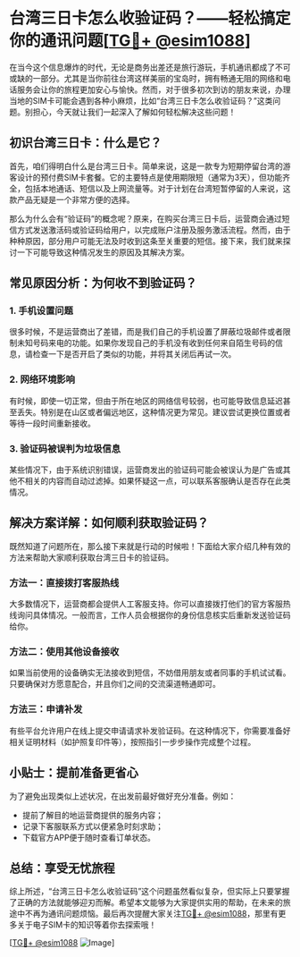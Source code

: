 # 台湾三日卡怎么收验证码？——轻松搞定你的通讯问题[[TG💪+ @esim1088](https://t.me/s/esim1088)]

在当今这个信息爆炸的时代，无论是商务出差还是旅行游玩，手机通讯都成了不可或缺的一部分。尤其是当你前往台湾这样美丽的宝岛时，拥有畅通无阻的网络和电话服务会让你的旅程更加安心与愉快。然而，对于很多初次到访的朋友来说，办理当地的SIM卡可能会遇到各种小麻烦，比如“台湾三日卡怎么收验证码？”这类问题。别担心，今天就让我们一起深入了解如何轻松解决这些问题！

## 初识台湾三日卡：什么是它？

首先，咱们得明白什么是台湾三日卡。简单来说，这是一款专为短期停留台湾的游客设计的预付费SIM卡套餐。它的主要特点是使用期限短（通常为3天），但功能齐全，包括本地通话、短信以及上网流量等。对于计划在台湾短暂停留的人来说，这款产品无疑是一个非常方便的选择。

那么为什么会有“验证码”的概念呢？原来，在购买台湾三日卡后，运营商会通过短信方式发送激活码或验证码给用户，以完成账户注册及服务激活流程。然而，由于种种原因，部分用户可能无法及时收到这条至关重要的短信。接下来，我们就来探讨一下可能导致这种情况发生的原因及其解决方案。

## 常见原因分析：为何收不到验证码？

### 1. 手机设置问题
很多时候，不是运营商出了差错，而是我们自己的手机设置了屏蔽垃圾邮件或者限制未知号码来电的功能。如果你发现自己的手机没有收到任何来自陌生号码的信息，请检查一下是否开启了类似的功能，并将其关闭后再试一次。

### 2. 网络环境影响
有时候，即使一切正常，但由于所在地区的网络信号较弱，也可能导致信息延迟甚至丢失。特别是在山区或者偏远地区，这种情况更为常见。建议尝试更换位置或者等待一段时间重新接收。

### 3. 验证码被误判为垃圾信息
某些情况下，由于系统识别错误，运营商发出的验证码可能会被误认为是广告或其他不相关的内容而自动过滤掉。如果怀疑这一点，可以联系客服确认是否存在此类情况。

## 解决方案详解：如何顺利获取验证码？

既然知道了问题所在，那么接下来就是行动的时候啦！下面给大家介绍几种有效的方法来帮助大家顺利获取台湾三日卡的验证码。

### 方法一：直接拨打客服热线
大多数情况下，运营商都会提供人工客服支持。你可以直接拨打他们的官方客服热线询问具体情况。一般而言，工作人员会根据你的身份信息核实后重新发送验证码给你。

### 方法二：使用其他设备接收
如果当前使用的设备确实无法接收到短信，不妨借用朋友或者同事的手机试试看。只要确保对方愿意配合，并且你们之间的交流渠道畅通即可。

### 方法三：申请补发
有些平台允许用户在线上提交申请请求补发验证码。在这种情况下，你需要准备好相关证明材料（如护照复印件等），按照指引一步步操作完成整个过程。

## 小贴士：提前准备更省心

为了避免出现类似上述状况，在出发前最好做好充分准备。例如：
- 提前了解目的地运营商提供的服务内容；
- 记录下客服联系方式以便紧急时刻求助；
- 下载官方APP便于随时查看订单状态。

## 总结：享受无忧旅程

综上所述，“台湾三日卡怎么收验证码”这个问题虽然看似复杂，但实际上只要掌握了正确的方法就能够迎刃而解。希望本文能够为大家提供实用的帮助，在未来的旅途中不再为通讯问题烦恼。最后再次提醒大家关注[TG💪+ @esim1088](https://t.me/s/esim1088)，那里有更多关于电子SIM卡的知识等着你去探索哦！

[[TG💪+ @esim1088](https://t.me/s/esim1088) ![Image](https://i.postimg.cc/4NQfJmqS/Snipaste-2025-05-13-00-14-12.png)]